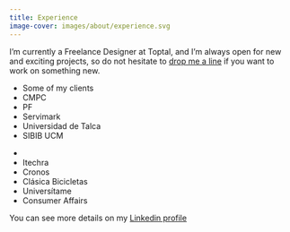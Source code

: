 ```yaml
---
title: Experience
image-cover: images/about/experience.svg
---
```

I’m currently a Freelance Designer at Toptal, and I’m always open for new and exciting projects, so do not hesitate to <a href="mailto:hello@iamcamilo.me">drop me a line</a> if you want to work on something new.
<div class="list">
  <ul class="col-1">
    <li class="subtitle">Some of my clients</li>
    <li>CMPC</li>
    <li>PF</li>
    <li>Servimark</li>
    <li>Universidad de Talca</li>
    <li>SIBIB UCM</li>
  </ul>
  <ul class="col-1">
    <li class="subtitle"></li>
    <li>Itechra</li>
    <li>Cronos</li>
    <li>Clásica Bicicletas</li>
    <li>Universítame</li>
    <li>Consumer Affairs</li>
  </ul>
</div>
You can see more details on my <a href="https://www.linkedin.com/in/iamcamilo" target="_blank">Linkedin profile</a>
